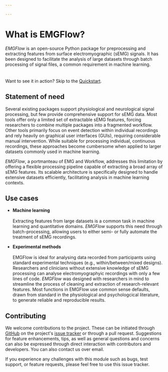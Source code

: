 ```yaml
---

---
```


# What is EMGFlow?

_EMGFlow_ is an open-source Python package for preprocessing and extracting features from surface electromyographic (sEMG) signals. It has been designed to facilitate the analysis of large datasets through batch processing of signal files, a common requirement in machine learning.

<div class="tip custom-block" style="padding-top: 8px">

Want to see it in action? Skip to the [Quickstart](processing-steps).

</div>

## Statement of need

Several existing packages support physiological and neurological signal processing, but few provide comprehensive support for sEMG data. Most tools offer only a limited set of extractable sEMG features, forcing researchers to combine multiple packages into a fragmented workflow. Other tools primarily focus on event detection within individual recordings and rely heavily on graphical user interfaces (GUIs), requiring considerable manual intervention. While suitable for processing individual, continuous recordings, these approaches become cumbersome when applied to larger datasets commonly used in machine learning.

_EMGFlow_, a portmanteau of EMG and Workflow, addresses this limitation by offering a flexible processing pipeline capable of extracting a broad array of sEMG features. Its scalable architecture is specifically designed to handle extensive datasets efficiently, facilitating analysis in machine learning contexts.

## Use cases

- **Machine learning** <br><br>Extracting features from large datasets is a common task in machine learning and quantitative domains. _EMGFlow_ supports this need through batch-processing, allowing users to either semi- or fully automate the treatment of sEMG recordings.

- **Experimental methods** <br><br> EMGFlow is ideal for analysing data recorded from participants using standard experimental techniques (e.g., within/between/mixed designs). Researchers and clinicians without extensive knowledge of sEMG processing can analyse electromyographyic recordings with only a few lines of code. _EMGFlow_ was designed with researchers in mind to streamline the process of cleaning and extraction of research-relevant features. Most functions in EMGFlow use common sense defaults, drawn from standard in the physiological and psychologcical literature, to generate reliable and reproducible results.

## Contributing

We welcome contributions to the project. These can be initiated through [GitHub](https://github.com/WiIIson/EMGFlow-Python-Package) on the project's [issue tracker](https://github.com/WiIIson/EMGFlow-Python-Package/issues) or through a pull request. Suggestions for feature enhancements, tips, as well as general questions and concerns can also be expressed through direct interaction with contributors and developers. You can also contact us over email.

If you experience any challenges with this module such as bugs, test support, or feature requests, please feel free to use this issue tracker.